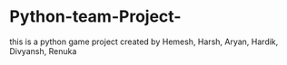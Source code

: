# Python-team-Project-
this is a python game project created by Hemesh, Harsh, Aryan, Hardik, Divyansh, Renuka
